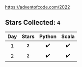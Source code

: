 https://adventofcode.com/2022


## Stars Collected: **`4`**

| Day | Stars |Python | Scala |
|:---:|:---:|:---:|:---:|
| 1 | **`2`** | ✔️ | ✔️ |
| 2 | **`2`** | ✔️ | ✔️ |
